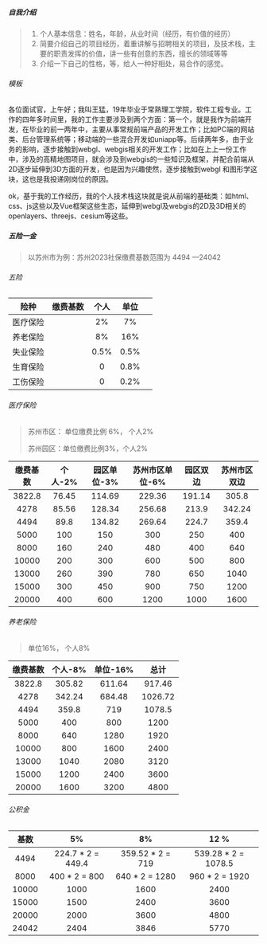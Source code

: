 ##### 自我介绍

> 1. 个人基本信息：姓名，年龄，从业时间（经历，有价值的经历）
> 2. 简要介绍自己的项目经历，着重讲解与招聘相关的项目，及技术栈，主要的职责发挥的价值，讲一些有创意的东西，擅长的领域等等
> 3. 介绍一下自己的性格，等，给人一种好相处，易合作的感觉。

###### 模板

各位面试官，上午好；我叫王猛，19年毕业于常熟理工学院，软件工程专业。工作的四年多时间里，我的工作主要涉及到两个方面：第一个，就是我作为前端开发，在毕业的前一两年中，主要从事常规前端产品的开发工作；比如PC端的网站类、后台管理系统等；移动端的一些混合开发如uniapp等。后续两年多，由于业务的影响，逐步接触到webgl、webgis相关的开发工作；比如在上上一份工作中，涉及的高精地图项目，就会涉及到webgis的一些知识及框架，并配合前端从2D逐步延伸到3D方面的开发，也是因为兴趣使然，逐步接触到webgl 和图形学这块，这也是我投递刚岗位的原因。

ok，基于我的工作经历，我的个人技术栈这块就是说从前端的基础类：如html、css、js这些以及Vue框架这些生态，延伸到webgl及webgis的2D及3D相关的openlayers、threejs、cesium等这些。





##### 五险一金

> 以苏州市为例：苏州2023社保缴费基数范围为 4494 —24042

###### 五险

|   险种   | 缴费基数 | 个人 | 单位 |      |
| :------: | :------: | :--: | :--: | :--: |
| 医疗保险 |          |  2%  |  7%  |      |
| 养老保险 |          |  8%  | 16%  |      |
| 失业保险 |          | 0.5% | 0.5% |      |
| 生育保险 |          |  0   | 0.8% |      |
| 工伤保险 |          |  0   | 0.2% |      |



###### 医疗保险

> 苏州市区： 单位缴费比例 6%， 个人2%
>
> 苏州园区：单位缴费比例3%，个人2%

| 缴费基数 | 个人-2% | 园区单位-3% | 苏州市区单位-6% | 园区双边 | 苏州市区双边 |
| :------: | :-----: | :---------: | :-------------: | :------: | :----------: |
|  3822.8  |  76.45  |   114.69    |     229.36      |  191.14  |    305.8     |
|   4278   |  85.56  |   128.34    |     256.68      |  213.9   |    342.24    |
|   4494   |  89.8   |   134.82    |     269.64      |  224.7   |    359.4     |
|   5000   |   100   |     150     |       300       |   250    |     400      |
|   8000   |   160   |     240     |       480       |   400    |     640      |
|  10000   |   200   |     300     |       600       |   500    |     800      |
|  13000   |   260   |     390     |       780       |   650    |     1040     |
|  15000   |   300   |     450     |       900       |   750    |     1200     |
|  20000   |   400   |     600     |      1200       |   1000   |     1600     |



###### 养老保险

> 单位16%， 个人8%

| 缴费基数 | 个人-8% | 单位-16% |  总计   |
| :------: | :-----: | :------: | :-----: |
|  3822.8  | 305.82  |  611.64  | 917.46  |
|   4278   | 342.24  |  684.48  | 1026.72 |
|   4494   |  359.8  |   719    | 1078.5  |
|   5000   |   400   |   800    |  1200   |
|   8000   |   640   |   1280   |  1920   |
|  10000   |   800   |   1600   |  2400   |
|  13000   |  1040   |   2080   |  3120   |
|  15000   |  1200   |   2400   |  3600   |
|  20000   |  1600   |   3200   |  4800   |





###### 公积金

| 基数  |        5%         |        8%        |        12 %         |
| :---: | :---------------: | :--------------: | :-----------------: |
| 4494  | 224.7 * 2 = 449.4 | 359.52 * 2 = 719 | 539.28 * 2 = 1078.5 |
| 8000  |   400 * 2 = 800   |  640 * 2 = 1280  |   960 * 2 = 1920    |
| 10000 |       1000        |       1600       |        2400         |
| 15000 |       1500        |       2400       |        3600         |
| 20000 |       2000        |       3600       |        4800         |
| 24042 |       2404        |       3846       |        5770         |



